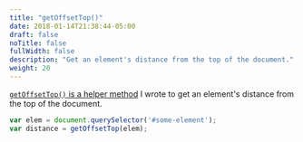 ```yaml
---
title: "getOffsetTop()"
date: 2018-01-14T21:38:44-05:00
draft: false
noTitle: false
fullWidth: false
description: "Get an element's distance from the top of the document."
weight: 20
---
```


[`getOffsetTop()` is a helper method](/helpers/getoffsettop/) I wrote to get an element's distance from the top of the document.

```javascript
var elem = document.querySelector('#some-element');
var distance = getOffsetTop(elem);
```